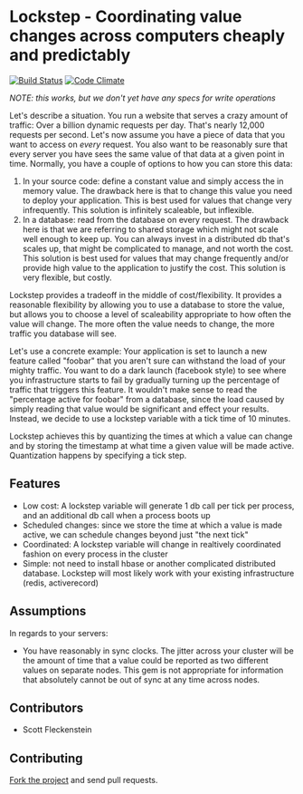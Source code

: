 # Lockstep - Coordinating value changes across computers cheaply and predictably

[![Build Status][travis-image]][travis-link] 
[![Code Climate](https://codeclimate.com/badge.png)](https://codeclimate.com/github/nullstyle/lockstep)

[travis-image]: https://secure.travis-ci.org/nullstyle/lockstep.png?branch=master
[travis-link]: https://travis-ci.org/nullstyle/lockstep
[travis-home]: http://travis-ci.org/


_NOTE: this works, but we don't yet have any specs for write operations_

Let's describe a situation.  You run a website that serves a crazy amount of traffic: Over a billion dynamic requests per day.  That's nearly 12,000 requests per second.  Let's now assume you have a piece of data that you want to access on _every_ request. You also want to be reasonably sure that every server you have sees the same value of that data at a given point in time.  Normally, you have a couple of options to how you can store this data:

1.  In your source code:  define a constant value and simply access the in memory value.  The drawback here is that to change this value you need to deploy your application.  This is best used for values that change very infrequently.  This solution is infinitely scaleable, but inflexible.
1.  In a database: read from the database on every request.  The drawback here is that we are referring to shared storage which might not scale well enough to keep up.  You can always invest in a distributed db that's scales up, that might be complicated to manage, and not worth the cost.  This solution is best used for values that may change frequently and/or provide high value to the application to justify the cost.  This solution is very flexible, but costly.

Lockstep provides a tradeoff in the middle of cost/flexibility.  It provides a reasonable flexibility by allowing you to use a database to store the value, but allows you to choose a level of scaleability appropriate to how often the value will change.  The more often the value needs to change, the more traffic you database will see.

Let's use a concrete example:  Your application is set to launch a new feature called "foobar" that you aren't sure can withstand the load of your mighty traffic.  You want to do a dark launch (facebook style) to see where you infrastructure starts to fail by gradually turning up the percentage of traffic that triggers this feature.  It wouldn't make sense to read the "percentage active for foobar" from a database, since the load caused by simply reading that value would be significant and effect your results.  Instead, we decide to use a lockstep variable with a tick time of 10 minutes.

Lockstep achieves this by quantizing the times at which a value can change and by storing the timestamp at what time a given value will be made active.  Quantization happens by specifying a tick step.

## Features

- Low cost: A lockstep variable will generate 1 db call per tick per process, and an additional db call when a process boots up
- Scheduled changes:  since we store the time at which a value is made active, we can schedule changes beyond just "the next tick"
- Coordinated: A lockstep variable will change in realtively coordinated fashion on every process in the cluster
- Simple: not need to install hbase or another complicated distributed database.  Lockstep will most likely work with your existing infrastructure (redis, activerecord)


## Assumptions

In regards to your servers:
- You have reasonably in sync clocks.  The jitter across your cluster will be the amount of time that a value could be reported as two different values on separate nodes.  This gem is not appropriate for information that absolutely cannot be out of sync at any time across nodes.

## Contributors

- Scott Fleckenstein

## Contributing

[Fork the project](https://github.com/nullstyle/lockstep) and send pull
requests.


